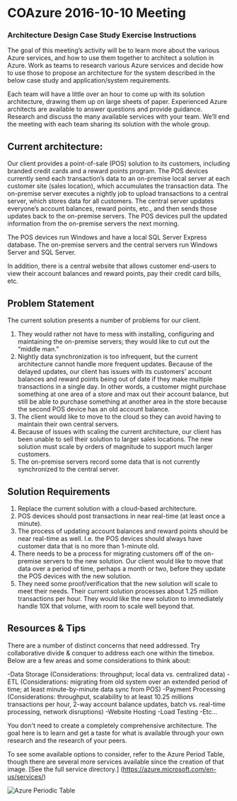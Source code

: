 # COAzure 2016-10-10 Meeting
### Architecture Design Case Study Exercise Instructions

The goal of this meeting’s activity will be to learn more about the various Azure services, and how to use them together to architect a solution in Azure.  Work as teams to research various Azure services and decide how to use those to propose an architecture for the system described in the below case study and application/system requirements.

Each team will have a little over an hour to come up with its solution architecture, drawing them up on large sheets of paper.  Experienced Azure architects are available to answer questions and provide guidance.  Research and discuss the many available services with your team.  We’ll end the meeting with each team sharing its solution with the whole group.

## Current architecture:
Our client provides a point-of-sale (POS) solution to its customers, including branded credit cards and a reward points program.  The POS devices currently send each transaction’s data to an on-premise local server at each customer site (sales location), which accumulates the transaction data.  The on-premise server executes a nightly job to upload transactions to a central server, which stores data for all customers.  The central server updates everyone’s account balances, reward points, etc., and then sends those updates back to the on-premise servers.  The POS devices pull the updated information from the on-premise servers the next morning.  

The POS devices run Windows and have a local SQL Server Express database.  The on-premise servers and the central servers run Windows Server and SQL Server.  

In addition, there is a central website that allows customer end-users to view their account balances and reward points, pay their credit card bills, etc.

## Problem Statement

The current solution presents a number of problems for our client.

1. They would rather not have to mess with installing, configuring and maintaining the on-premise servers; they would like to cut out the “middle man.”  
2. Nightly data synchronization is too infrequent, but the current architecture cannot handle more frequent updates.  Because of the delayed updates, our client has issues with its customers’ account balances and reward points being out of date if they make multiple transactions in a single day.  In other words, a customer might purchase something at one area of a store and max out their account balance, but still be able to purchase something at another area in the store because the second POS device has an old account balance.
3. The client would like to move to the cloud so they can avoid having to maintain their own central servers.
4. Because of issues with scaling the current architecture, our client has been unable to sell their solution to larger sales locations.  The new solution must scale by orders of magnitude to support much larger customers.
5. The on-premise servers record some data that is not currently synchronized to the central server.

## Solution Requirements
1. Replace the current solution with a cloud-based architecture.
2. POS devices should post transactions in near real-time (at least once a minute).
3. The process of updating account balances and reward points should be near real-time as well.  I.e. the POS devices should always have customer data that is no more than 1-minute old.
4. There needs to be a process for migrating customers off of the on-premise servers to the new solution.  Our client would like to move that data over a period of time, perhaps a month or two, before they update the POS devices with the new solution.  
5. They need some proof/verification that the new solution will scale to meet their needs.  Their current solution processes about 1.25 million transactions per hour.  They would like the new solution to immediately handle 10X that volume, with room to scale well beyond that.

## Resources & Tips

There are a number of distinct concerns that need addressed. Try collaborative divide & conquer to address each one within the timebox. Below are a few areas and some considerations to think about:

-Data Storage (Considerations: throughput; local data vs. centralized data)
-ETL (Considerations: migrating from old system over an extended period of time; at least minute-by-minute data sync from POS)
-Payment Processing (Considerations: throughput, scalability to at least 10.25 millions transactions per hour, 2-way account balance updates, batch vs. real-time processing, network disruptions)
-Website Hosting
-Load Testing
-Etc...

You don't need to create a completely comprehensive architecture. The goal here is to learn and get a taste for what is available through your own research and the research of your peers. 

To see some available options to consider, refer to the Azure Period Table, though there are several more services available since the creation of that image. [See the full service directory.] (https://azure.microsoft.com/en-us/services/)

![Azure Periodic Table](https://image-store.slidesharecdn.com/2ee445f2-bc7d-42be-8584-6bddcdda48aa-original.png)
